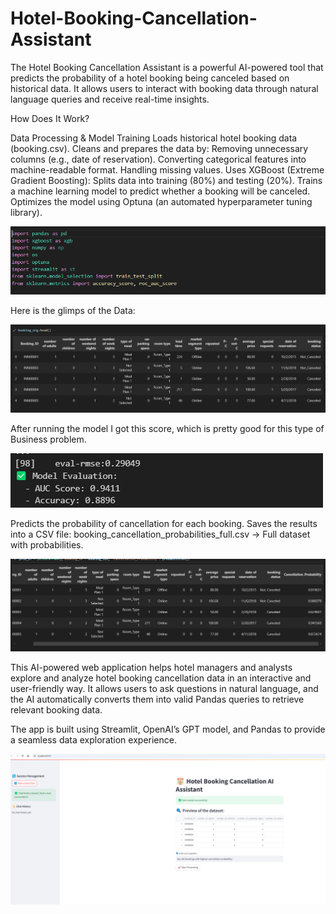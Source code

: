 # Hotel-Booking-Cancellation-Assistant

The Hotel Booking Cancellation Assistant is a powerful AI-powered tool that predicts the probability of a hotel booking being canceled based on historical data. It allows users to interact with booking data through natural language queries and receive real-time insights.

How Does It Work?

 Data Processing & Model Training
Loads historical hotel booking data (booking.csv).
Cleans and prepares the data by:
Removing unnecessary columns (e.g., date of reservation).
Converting categorical features into machine-readable format.
Handling missing values.
Uses XGBoost (Extreme Gradient Boosting):
Splits data into training (80%) and testing (20%).
Trains a machine learning model to predict whether a booking will be canceled.
Optimizes the model using Optuna (an automated hyperparameter tuning library).

![image alt](https://github.com/boprosv/Hotel-Booking-Cancellation-Assistant/blob/main/Screenshot%202025-02-05%20123408.png?raw=true)

Here is the glimps of the Data:

![image alt](https://github.com/boprosv/Hotel-Booking-Cancellation-Assistant/blob/main/Screenshot%202025-02-05%20123552.png?raw=true)

After running the model I got this score, which is pretty good for this type of Business problem.

![image alt](https://github.com/boprosv/Hotel-Booking-Cancellation-Assistant/blob/main/Screenshot%202025-02-05%20125329.png?raw=true)


Predicts the probability of cancellation for each booking.
Saves the results into a CSV file:
booking_cancellation_probabilities_full.csv → Full dataset with probabilities.

![image alt](https://github.com/boprosv/Hotel-Booking-Cancellation-Assistant/blob/main/Screenshot%202025-02-05%20130930.png?raw=true)


This AI-powered web application helps hotel managers and analysts explore and analyze hotel booking cancellation data in an interactive and user-friendly way. It allows users to ask questions in natural language, and the AI automatically converts them into valid Pandas queries to retrieve relevant booking data.

The app is built using Streamlit, OpenAI’s GPT model, and Pandas to provide a seamless data exploration experience.

![image alt](https://github.com/boprosv/Hotel-Booking-Cancellation-Assistant/blob/main/Screenshot%202025-02-05%20133430.png?raw=true)


